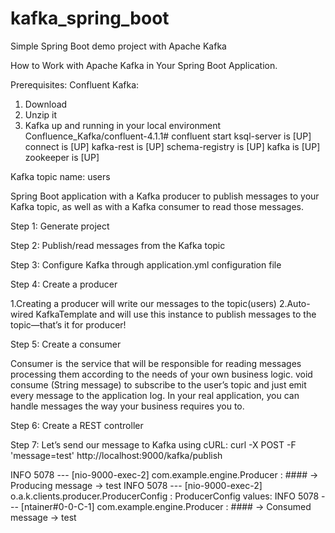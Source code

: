 # kafka_spring_boot
Simple Spring Boot demo project with Apache Kafka

How to Work with Apache Kafka in Your Spring Boot Application.

Prerequisites:
Confluent Kafka:
1. Download
2. Unzip it
3. Kafka up and running in your local environment 
Confluence_Kafka/confluent-4.1.1# confluent start
ksql-server is [UP]
connect is [UP]
kafka-rest is [UP]
schema-registry is [UP]
kafka is [UP]
zookeeper is [UP]

Kafka topic name: users

Spring Boot application with a Kafka producer to publish messages to your Kafka topic, as well as with a Kafka consumer to read those messages.

Step 1: Generate project

Step 2: Publish/read messages from the Kafka topic

Step 3: Configure Kafka through application.yml configuration file

Step 4: Create a producer

  1.Creating a producer will write our messages to the topic(users)
  2.Auto-wired KafkaTemplate and will use this instance to publish messages to the topic—that’s it for producer!

Step 5: Create a consumer

  Consumer is  the service that will be responsible for reading messages processing them according to the needs of your own business logic.
  void consume (String message) to subscribe to the user’s topic and just emit every message to the application log. In your real application, you can handle messages the way your business requires you to.

Step 6: Create a REST controller

Step 7: Let’s send our message to Kafka using cURL:
  curl -X POST -F 'message=test' http://localhost:9000/kafka/publish
  
 INFO 5078 --- [nio-9000-exec-2] com.example.engine.Producer              : #### -> Producing message -> test
 INFO 5078 --- [nio-9000-exec-2] o.a.k.clients.producer.ProducerConfig    : ProducerConfig values: 
 INFO 5078 --- [ntainer#0-0-C-1] com.example.engine.Producer              : #### -> Consumed message -> test
